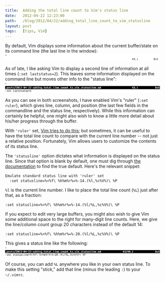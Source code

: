 ```yaml
---
title:  Adding the total line count to Vim's status line
date:   2012-04-22 12:23:00
path:   /blog/2012/04/22/adding_total_line_count_to_vim_statusline
layout: post
tags:   [tips, Vim]
---
```

By default, Vim displays some information about the current buffer/state on its command line (the
last line in the window):
<img class="seamless" src="/imgs/laststatus_1.png" />

As of late, I like asking Vim to display a second line of information at all times (`:set
laststatus=2`). This leaves some information displayed on the command line but moves other info to
the "status line":
<img class="seamless" src="/imgs/laststatus_2.png" />

As you can see in both screenshots, I have enabled Vim's "ruler" (`:set ruler`), which gives
line, column, and position (the last few fields in the commandline and the status line,
respectively). While this information can certainly be helpful, one might also wish to know a little
more detail about his/her progress through the buffer.

With `'ruler'` set,
[Vim tries to do this](https://vimhelp.appspot.com/options.txt.html#%27ruler%27); but sometimes, it
can be useful to have the total line count to compare with the current line number -- not just a
relative position. Fortunately, Vim allows users to customize the contents of its status line.

The `'statusline'` option dictates what information is displayed on the status line. Since that
option is blank by default, one must dig through
[the documentation](https://vimhelp.appspot.com/options.txt.html#%27statusline%27) to find the true
default. Here's the relevant snippet:

    Emulate standard status line with 'ruler' set
      :set statusline=%<%f\ %h%m%r%=%-14.(%l,%c%V%)\ %P

`%l` is the current line number. I like to place the total line count (`%L`) just after that, as a
fraction:

    :set statusline=%<%f\ %h%m%r%=%-14.(%l/%L,%c%V%)\ %P

If you expect to edit very large buffers, you might also wish to give Vim some additional space to
the right for many-digit line counts. Here, we give the line/column count group 20 characters
instead of the default 14:

    :set statusline=%<%f\ %h%m%r%=%-20.(%l/%L,%c%V%)\ %P

This gives a status line like the following:
<img class="seamless" src="/imgs/laststatus_custom.png" />

Of course, you can add `%L` anywhere you like in your own status line. To make this setting "stick,"
add that line (minus the leading `:`) to your `~/.vimrc`.
